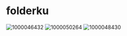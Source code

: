 # folderku
![1000046432](https://user-images.githubusercontent.com/61903427/211010361-8e4b5ef4-9116-4e62-abd4-d5099565982a.jpg)
![1000050264](https://user-images.githubusercontent.com/61903427/211011189-f43905c0-2ee3-4270-a0e8-98f30b3bd625.jpg)
![1000048430](https://user-images.githubusercontent.com/61903427/211011675-e04a541e-2603-4371-9988-e8e8248e07c3.jpg)
